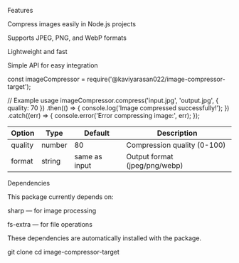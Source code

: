 Features

Compress images easily in Node.js projects

Supports JPEG, PNG, and WebP formats

Lightweight and fast

Simple API for easy integration


const imageCompressor = require('@kaviyarasan022/image-compressor-target');

// Example usage
imageCompressor.compress('input.jpg', 'output.jpg', { quality: 70 })
  .then(() => {
    console.log('Image compressed successfully!');
  })
  .catch((err) => {
    console.error('Error compressing image:', err);
  });


| Option  | Type   | Default       | Description                   |
| ------- | ------ | ------------- | ----------------------------- |
| quality | number | 80            | Compression quality (0-100)   |
| format  | string | same as input | Output format (jpeg/png/webp) |


Dependencies

This package currently depends on:

sharp
 — for image processing

fs-extra
 — for file operations

These dependencies are automatically installed with the package.

git clone <your-repo-url>
cd image-compressor-target
